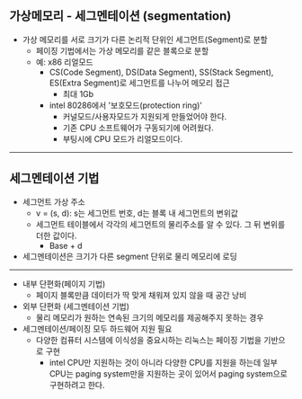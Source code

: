 ## 가상메모리 - 세그멘테이션 (segmentation)
* 가상 메모리를 서로 크기가 다른 논리적 단위인 세그먼트(Segment)로 분할
    + 페이징 기법에서는 가상 메모리를 같은 블록으로 분할
    + 예: x86 리얼모드
        - CS(Code Segment), DS(Data Segment), SS(Stack Segment), ES(Extra Segment)로 세그먼트를 나누어 메모리 접근
            * 최대 1Gb
        - intel 80286에서 '보호모드(protection ring)'
            * 커널모드/사용자모드가 지원되게 만들었어야 한다.
            * 기존 CPU 소프트웨어가 구동되기에 어려웠다.
            * 부팅시에 CPU 모드가 리얼모드이다.

---
## 세그멘테이션 기법
* 세그먼트 가상 주소
    + v = (s, d): s는 세그먼트 번호, d는 블록 내 세그먼트의 변위값
    * 세그먼트 테이블에서 각각의 세그먼트의 물리주소를 알 수 있다. 그 뒤 변위를 더한 값이다.
        - Base + d
* 세그멘테이션은 크기가 다른 segment 단위로 물리 메모리에 로딩

---
* 내부 단편화(페이지 기법)
    + 페이지 블록만큼 데이터가 딱 맞게 채워져 있지 않을 때 공간 낭비
* 외부 단편화 (세그멘테이션 기법)
    + 물리 메모리가 원하는 연속된 크기의 메모리를 제공해주지 못하는 경우
* 세그멘테이션/페이징 모두 하드웨어 지원 필요
    + 다양한 컴퓨터 시스템에 이식성을 중요시하는 리눅스는 페이징 기법을 기반으로 구현
        - intel CPU만 지원하는 것이 아니라 다양한 CPU를 지원을 하는데 일부 CPU는 paging system만을 지원하는 곳이 있어서 paging system으로 구현하려고 한다.